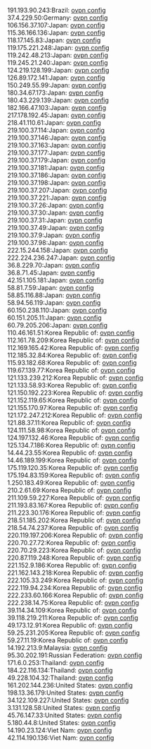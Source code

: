 191.193.90.243:Brazil: [ovpn config](vpn/191_193_90_243.ovpn)  
37.4.229.50:Germany: [ovpn config](vpn/37_4_229_50.ovpn)  
106.156.37.107:Japan: [ovpn config](vpn/106_156_37_107.ovpn)  
115.36.166.136:Japan: [ovpn config](vpn/115_36_166_136.ovpn)  
118.17.145.83:Japan: [ovpn config](vpn/118_17_145_83.ovpn)  
119.175.221.248:Japan: [ovpn config](vpn/119_175_221_248.ovpn)  
119.242.48.213:Japan: [ovpn config](vpn/119_242_48_213.ovpn)  
119.245.21.240:Japan: [ovpn config](vpn/119_245_21_240.ovpn)  
124.219.128.199:Japan: [ovpn config](vpn/124_219_128_199.ovpn)  
126.89.172.141:Japan: [ovpn config](vpn/126_89_172_141.ovpn)  
150.249.55.99:Japan: [ovpn config](vpn/150_249_55_99.ovpn)  
180.34.67.173:Japan: [ovpn config](vpn/180_34_67_173.ovpn)  
180.43.229.139:Japan: [ovpn config](vpn/180_43_229_139.ovpn)  
182.166.47.103:Japan: [ovpn config](vpn/182_166_47_103.ovpn)  
217.178.192.45:Japan: [ovpn config](vpn/217_178_192_45.ovpn)  
218.41.110.61:Japan: [ovpn config](vpn/218_41_110_61.ovpn)  
219.100.37.114:Japan: [ovpn config](vpn/219_100_37_114.ovpn)  
219.100.37.146:Japan: [ovpn config](vpn/219_100_37_146.ovpn)  
219.100.37.163:Japan: [ovpn config](vpn/219_100_37_163.ovpn)  
219.100.37.177:Japan: [ovpn config](vpn/219_100_37_177.ovpn)  
219.100.37.179:Japan: [ovpn config](vpn/219_100_37_179.ovpn)  
219.100.37.181:Japan: [ovpn config](vpn/219_100_37_181.ovpn)  
219.100.37.186:Japan: [ovpn config](vpn/219_100_37_186.ovpn)  
219.100.37.198:Japan: [ovpn config](vpn/219_100_37_198.ovpn)  
219.100.37.207:Japan: [ovpn config](vpn/219_100_37_207.ovpn)  
219.100.37.221:Japan: [ovpn config](vpn/219_100_37_221.ovpn)  
219.100.37.26:Japan: [ovpn config](vpn/219_100_37_26.ovpn)  
219.100.37.30:Japan: [ovpn config](vpn/219_100_37_30.ovpn)  
219.100.37.31:Japan: [ovpn config](vpn/219_100_37_31.ovpn)  
219.100.37.49:Japan: [ovpn config](vpn/219_100_37_49.ovpn)  
219.100.37.9:Japan: [ovpn config](vpn/219_100_37_9.ovpn)  
219.100.37.98:Japan: [ovpn config](vpn/219_100_37_98.ovpn)  
222.15.244.158:Japan: [ovpn config](vpn/222_15_244_158.ovpn)  
222.224.236.247:Japan: [ovpn config](vpn/222_224_236_247.ovpn)  
36.8.229.70:Japan: [ovpn config](vpn/36_8_229_70.ovpn)  
36.8.71.45:Japan: [ovpn config](vpn/36_8_71_45.ovpn)  
42.151.105.181:Japan: [ovpn config](vpn/42_151_105_181.ovpn)  
58.81.7.59:Japan: [ovpn config](vpn/58_81_7_59.ovpn)  
58.85.116.88:Japan: [ovpn config](vpn/58_85_116_88.ovpn)  
58.94.56.119:Japan: [ovpn config](vpn/58_94_56_119.ovpn)  
60.150.238.110:Japan: [ovpn config](vpn/60_150_238_110.ovpn)  
60.151.205.11:Japan: [ovpn config](vpn/60_151_205_11.ovpn)  
60.79.205.206:Japan: [ovpn config](vpn/60_79_205_206.ovpn)  
110.46.161.51:Korea Republic of: [ovpn config](vpn/110_46_161_51.ovpn)  
112.161.78.209:Korea Republic of: [ovpn config](vpn/112_161_78_209.ovpn)  
112.169.165.42:Korea Republic of: [ovpn config](vpn/112_169_165_42.ovpn)  
112.185.32.84:Korea Republic of: [ovpn config](vpn/112_185_32_84.ovpn)  
115.93.182.68:Korea Republic of: [ovpn config](vpn/115_93_182_68.ovpn)  
119.67.139.77:Korea Republic of: [ovpn config](vpn/119_67_139_77.ovpn)  
121.133.239.212:Korea Republic of: [ovpn config](vpn/121_133_239_212.ovpn)  
121.133.58.93:Korea Republic of: [ovpn config](vpn/121_133_58_93.ovpn)  
121.150.192.223:Korea Republic of: [ovpn config](vpn/121_150_192_223.ovpn)  
121.152.119.65:Korea Republic of: [ovpn config](vpn/121_152_119_65.ovpn)  
121.155.170.97:Korea Republic of: [ovpn config](vpn/121_155_170_97.ovpn)  
121.172.247.212:Korea Republic of: [ovpn config](vpn/121_172_247_212.ovpn)  
121.88.37.11:Korea Republic of: [ovpn config](vpn/121_88_37_11.ovpn)  
124.111.58.98:Korea Republic of: [ovpn config](vpn/124_111_58_98.ovpn)  
124.197.132.46:Korea Republic of: [ovpn config](vpn/124_197_132_46.ovpn)  
125.134.7.186:Korea Republic of: [ovpn config](vpn/125_134_7_186.ovpn)  
14.44.23.55:Korea Republic of: [ovpn config](vpn/14_44_23_55.ovpn)  
14.46.189.199:Korea Republic of: [ovpn config](vpn/14_46_189_199.ovpn)  
175.119.120.35:Korea Republic of: [ovpn config](vpn/175_119_120_35.ovpn)  
175.194.83.159:Korea Republic of: [ovpn config](vpn/175_194_83_159.ovpn)  
1.250.183.49:Korea Republic of: [ovpn config](vpn/1_250_183_49.ovpn)  
210.2.61.69:Korea Republic of: [ovpn config](vpn/210_2_61_69.ovpn)  
211.109.59.227:Korea Republic of: [ovpn config](vpn/211_109_59_227.ovpn)  
211.193.83.167:Korea Republic of: [ovpn config](vpn/211_193_83_167.ovpn)  
211.223.30.176:Korea Republic of: [ovpn config](vpn/211_223_30_176.ovpn)  
218.51.185.202:Korea Republic of: [ovpn config](vpn/218_51_185_202.ovpn)  
218.54.74.237:Korea Republic of: [ovpn config](vpn/218_54_74_237.ovpn)  
220.119.197.206:Korea Republic of: [ovpn config](vpn/220_119_197_206.ovpn)  
220.70.27.72:Korea Republic of: [ovpn config](vpn/220_70_27_72.ovpn)  
220.70.29.223:Korea Republic of: [ovpn config](vpn/220_70_29_223.ovpn)  
220.87.119.248:Korea Republic of: [ovpn config](vpn/220_87_119_248.ovpn)  
221.152.9.186:Korea Republic of: [ovpn config](vpn/221_152_9_186.ovpn)  
221.162.143.218:Korea Republic of: [ovpn config](vpn/221_162_143_218.ovpn)  
222.105.33.249:Korea Republic of: [ovpn config](vpn/222_105_33_249.ovpn)  
222.119.94.234:Korea Republic of: [ovpn config](vpn/222_119_94_234.ovpn)  
222.233.60.166:Korea Republic of: [ovpn config](vpn/222_233_60_166.ovpn)  
222.238.14.75:Korea Republic of: [ovpn config](vpn/222_238_14_75.ovpn)  
39.114.34.109:Korea Republic of: [ovpn config](vpn/39_114_34_109.ovpn)  
39.118.219.211:Korea Republic of: [ovpn config](vpn/39_118_219_211.ovpn)  
49.173.12.91:Korea Republic of: [ovpn config](vpn/49_173_12_91.ovpn)  
59.25.231.205:Korea Republic of: [ovpn config](vpn/59_25_231_205.ovpn)  
59.27.11.19:Korea Republic of: [ovpn config](vpn/59_27_11_19.ovpn)  
14.192.213.9:Malaysia: [ovpn config](vpn/14_192_213_9.ovpn)  
95.30.202.191:Russian Federation: [ovpn config](vpn/95_30_202_191.ovpn)  
171.6.0.253:Thailand: [ovpn config](vpn/171_6_0_253.ovpn)  
184.22.116.134:Thailand: [ovpn config](vpn/184_22_116_134.ovpn)  
49.228.104.32:Thailand: [ovpn config](vpn/49_228_104_32.ovpn)  
161.202.144.236:United States: [ovpn config](vpn/161_202_144_236.ovpn)  
198.13.36.179:United States: [ovpn config](vpn/198_13_36_179.ovpn)  
34.122.109.227:United States: [ovpn config](vpn/34_122_109_227.ovpn)  
3.131.128.58:United States: [ovpn config](vpn/3_131_128_58.ovpn)  
45.76.147.33:United States: [ovpn config](vpn/45_76_147_33.ovpn)  
5.180.44.8:United States: [ovpn config](vpn/5_180_44_8.ovpn)  
14.190.23.124:Viet Nam: [ovpn config](vpn/14_190_23_124.ovpn)  
42.114.190.136:Viet Nam: [ovpn config](vpn/42_114_190_136.ovpn)  
